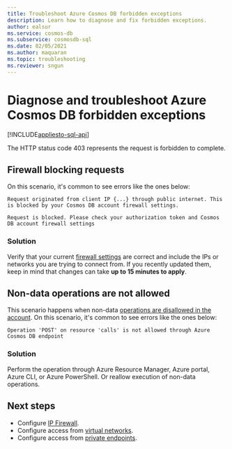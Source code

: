 ```yaml
---
title: Troubleshoot Azure Cosmos DB forbidden exceptions
description: Learn how to diagnose and fix forbidden exceptions.
author: ealsur
ms.service: cosmos-db
ms.subservice: cosmosdb-sql
ms.date: 02/05/2021
ms.author: maquaran
ms.topic: troubleshooting
ms.reviewer: sngun
---
```


# Diagnose and troubleshoot Azure Cosmos DB forbidden exceptions
[!INCLUDE[appliesto-sql-api](includes/appliesto-sql-api.md)]

The HTTP status code 403 represents the request is forbidden to complete.

## Firewall blocking requests
On this scenario, it's common to see errors like the ones below:

```
Request originated from client IP {...} through public internet. This is blocked by your Cosmos DB account firewall settings.
```

```
Request is blocked. Please check your authorization token and Cosmos DB account firewall settings
```

### Solution
Verify that your current [firewall settings](how-to-configure-firewall.md) are correct and include the IPs or networks you are trying to connect from.
If you recently updated them, keep in mind that changes can take **up to 15 minutes to apply**.

## Non-data operations are not allowed
This scenario happens when non-data [operations are disallowed in the account](how-to-restrict-user-data.md#disallow-the-execution-of-non-data-operations). On this scenario, it's common to see errors like the ones below:

```
Operation 'POST' on resource 'calls' is not allowed through Azure Cosmos DB endpoint
```

### Solution
Perform the operation through Azure Resource Manager, Azure portal, Azure CLI, or Azure PowerShell. Or reallow execution of non-data operations.

## Next steps
* Configure [IP Firewall](how-to-configure-firewall.md).
* Configure access from [virtual networks](how-to-configure-vnet-service-endpoint.md).
* Configure access from [private endpoints](how-to-configure-private-endpoints.md).
